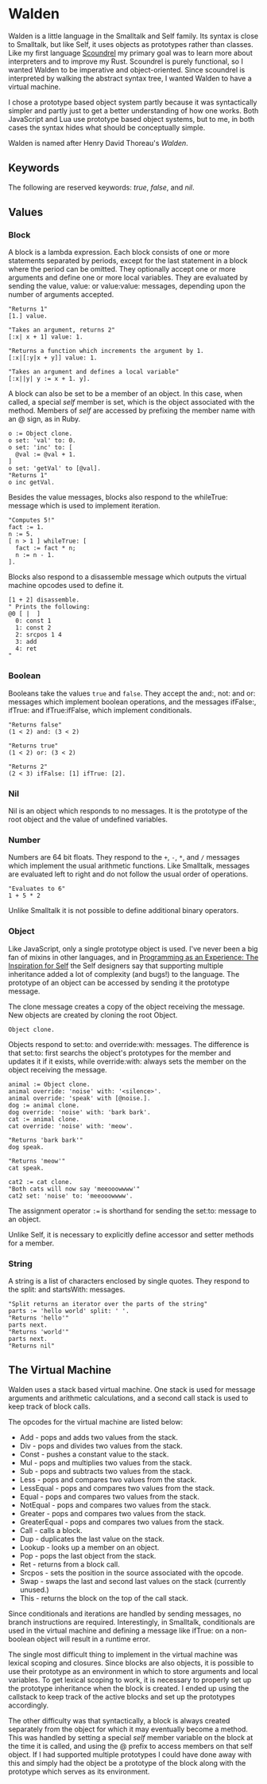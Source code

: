 Walden
======

Walden is a little language in the Smalltalk and Self family. Its syntax is
close to Smalltalk, but like Self, it uses objects as prototypes rather than
classes. Like my first language [Scoundrel](https://github.com/dminor/scoundrel)
my primary goal was to learn more about interpreters and to improve my Rust.
Scoundrel is purely functional, so I wanted Walden to be imperative and
object-oriented. Since scoundrel is interpreted by walking the abstract
syntax tree, I wanted Walden to have a virtual machine.

I chose a prototype based object system partly because it was syntactically
simpler and partly just to get a better understanding of how one works. Both
JavaScript and Lua use prototype based object systems, but to me, in both
cases the syntax hides what should be conceptually simple.

Walden is named after Henry David Thoreau's *Walden*.

Keywords
--------

The following are reserved keywords: *true*, *false*, and *nil*.

Values
------

### Block

A block is a lambda expression. Each block consists of one or more statements
separated by periods, except for the last statement in a block where the
period can be omitted. They optionally accept one or more arguments
and define one or more local variables. They are evaluated by sending the
value, value: or value:value: messages, depending upon the number of arguments
accepted.

```
"Returns 1"
[1.] value.

"Takes an argument, returns 2"
[:x| x + 1] value: 1.

"Returns a function which increments the argument by 1.
[:x|[:y|x + y]] value: 1.

"Takes an argument and defines a local variable"
[:x||y| y := x + 1. y].
```

A block can also be set to be a member of an object. In this case, when called,
a special *self* member is set, which is the object associated with the method.
Members of *self* are accessed by prefixing the member name with an @ sign, as
in Ruby.

```
o := Object clone.
o set: 'val' to: 0.
o set: 'inc' to: [
  @val := @val + 1.
]
o set: 'getVal' to [@val].
"Returns 1"
o inc getVal.
```

Besides the value messages, blocks also respond to the whileTrue: message which
is used to implement iteration.
```
"Computes 5!"
fact := 1.
n := 5.
[ n > 1 ] whileTrue: [
  fact := fact * n;
  n := n - 1.
].
```

Blocks also respond to a disassemble message which outputs the virtual machine
opcodes used to define it.
```
[1 + 2] disassemble.
" Prints the following:
@0 [ |  ]
  0: const 1
  1: const 2
  2: srcpos 1 4
  3: add
  4: ret
"
```

### Boolean

Booleans take the values `true` and `false`. They accept the and:, not: and or:
messages which implement boolean operations, and the messages ifFalse:, ifTrue:
and ifTrue:ifFalse, which implement conditionals.
```
"Returns false"
(1 < 2) and: (3 < 2)

"Returns true"
(1 < 2) or: (3 < 2)

"Returns 2"
(2 < 3) ifFalse: [1] ifTrue: [2].
```

### Nil

Nil is an object which responds to no messages. It is the prototype of the
root object and the value of undefined variables.

### Number

Numbers are 64 bit floats. They respond to the `+`, `-`, `*`, and `/` messages
which implement the usual arithmetic functions. Like Smalltalk, messages are
evaluated left to right and do not follow the usual order of operations.

```
"Evaluates to 6"
1 + 5 * 2
```

Unlike Smalltalk it is not possible to define additional binary operators.

### Object

Like JavaScript, only a single prototype object is used. I've never been a big
fan of mixins in other languages, and in
[Programming as an Experience: The Inspiration for Self](http://bibliography.selflanguage.org/programming-as-experience.html)
the Self designers say that supporting multiple inheritance added a lot of
complexity (and bugs!) to the language. The prototype of an object can be
accessed by sending it the prototype message.

The clone message creates a copy of the object receiving the message. New
objects are created by cloning the root Object.

```
Object clone.
```

Objects respond to set:to: and override:with: messages. The difference is
that set:to: first searchs the object's prototypes for the member and updates
it if it exists, while override:with: always sets the member on the object
receiving the message.
```
animal := Object clone.
animal override: 'noise' with: '<silence>'.
animal override: 'speak' with [@noise.].
dog := animal clone.
dog override: 'noise' with: 'bark bark'.
cat := animal clone.
cat override: 'noise' with: 'meow'.

"Returns 'bark bark'"
dog speak.

"Returns 'meow'"
cat speak.

cat2 := cat clone.
"Both cats will now say 'meeooowwww'"
cat2 set: 'noise' to: 'meeooowwww'.
```

The assignment operator ```:=``` is shorthand for sending the set:to: message
to an object.

Unlike Self, it is necessary to explicitly define accessor and setter methods
for a member.

### String

A string is a list of characters enclosed by single quotes. They respond to
the split: and startsWith: messages.

```
"Split returns an iterator over the parts of the string"
parts := 'hello world' split: ' '.
"Returns 'hello'"
parts next.
"Returns 'world'"
parts next.
"Returns nil"
```

The Virtual Machine
-------------------

Walden uses a stack based virtual machine. One stack is used for message
arguments and arithmetic calculations, and a second call stack is used to keep
track of block calls.

The opcodes for the virtual machine are listed below:
* Add - pops and adds two values from the stack.
* Div - pops and divides two values from the stack.
* Const - pushes a constant value to the stack.
* Mul - pops and multiplies two values from the stack.
* Sub - pops and subtracts two values from the stack.
* Less - pops and compares two values from the stack.
* LessEqual - pops and compares two values from the stack.
* Equal - pops and compares two values from the stack.
* NotEqual - pops and compares two values from the stack.
* Greater - pops and compares two values from the stack.
* GreaterEqual - pops and compares two values from the stack.
* Call - calls a block.
* Dup - duplicates the last value on the stack.
* Lookup - looks up a member on an object.
* Pop - pops the last object from the stack.
* Ret - returns from a block call.
* Srcpos - sets the position in the source associated with the opcode.
* Swap - swaps the last and second last values on the stack (currently unused.)
* This - returns the block on the top of the call stack.

Since conditionals and iterations are handled by sending messages, no branch
instructions are required. Interestingly, in Smalltalk, conditionals are used
in the virtual machine and defining a message like ifTrue: on a non-boolean
object will result in a runtime error.

The single most difficult thing to implement in the virtual machine was
lexical scoping and closures. Since blocks are also objects, it is possible to
use their prototype as an environment in which to store arguments and local
variables. To get lexical scoping to work, it is necessary to properly set up
the prototype inheritance when the block is created. I ended up using the
callstack to keep track of the active blocks and set up the prototypes
accordingly.

The other difficulty was that syntactically, a block is always created
separately from the object for which it may eventually become a method. This
was handled by setting a special *self* member variable on the block at the
time it is called, and using the @ prefix to access members on that self object.
If I had supported multiple prototypes I could have done away with this and
simply had the object be a prototype of the block along with the prototype
which serves as its environment.
